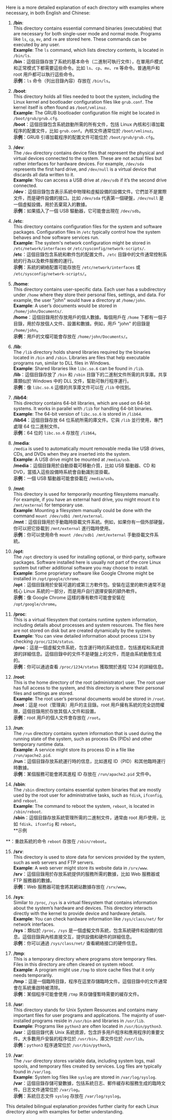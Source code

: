 Here is a more detailed explanation of each directory with examples where necessary, in both English and Chinese:

1. **/bin**:  
   This directory contains essential command binaries (executables) that are necessary for both single-user mode and normal mode. Programs like `ls`, `cp`, `mv`, and `rm` are stored here. These commands can be executed by any user.  
   **Example**: The `ls` command, which lists directory contents, is located in `/bin/ls`.  
   **/bin**：這個目錄存放了系統的基本命令（二進制可執行文件），在單用戶模式和正常模式下都需要這些命令。比如 `ls`、`cp`、`mv`、`rm` 等命令。普通用戶和 root 用戶都可以執行這些命令。  
   **示例**：`ls` 命令（列出目錄內容）存放在 `/bin/ls`。

2. **/boot**:  
   This directory holds all files needed to boot the system, including the Linux kernel and bootloader configuration files like `grub.conf`. The kernel itself is often found as `/boot/vmlinuz`.  
   **Example**: The GRUB bootloader configuration file might be located in `/boot/grub/grub.cfg`.  
   **/boot**：這個目錄包含系統啟動所需的所有文件，包括 Linux 內核和引導加載程序的配置文件，比如 `grub.conf`。內核文件通常位於 `/boot/vmlinuz`。  
   **示例**：GRUB 引導加載程序的配置文件可能位於 `/boot/grub/grub.cfg`。

3. **/dev**:  
   The `/dev` directory contains device files that represent the physical and virtual devices connected to the system. These are not actual files but rather interfaces for hardware devices. For example, `/dev/sda` represents the first hard drive, and `/dev/null` is a virtual device that discards all data written to it.  
   **Example**: You can access a USB drive at `/dev/sdb` if it’s the second drive connected.  
   **/dev**：這個目錄包含表示系統中物理和虛擬設備的設備文件。它們並不是實際文件，而是硬件設備的接口。比如 `/dev/sda` 代表第一個硬盤，`/dev/null` 是一個虛擬設備，用於丟棄寫入的數據。  
   **示例**：如果插入了一個 USB 驅動器，它可能會出現在 `/dev/sdb`。

4. **/etc**:  
   This directory contains configuration files for the system and software packages. Configuration files in `/etc` typically control how the system behaves and how software services run.  
   **Example**: The system's network configuration might be stored in `/etc/network/interfaces` or `/etc/sysconfig/network-scripts/`.  
   **/etc**：這個目錄包含系統和軟件包的配置文件。`/etc` 目錄中的文件通常控制系統的行為以及軟件服務的運行。  
   **示例**：系統的網絡配置可能存放在 `/etc/network/interfaces` 或 `/etc/sysconfig/network-scripts/`。

5. **/home**:  
   This directory contains user-specific data. Each user has a subdirectory under `/home` where they store their personal files, settings, and data. For example, the user "john" would have a directory at `/home/john`.  
   **Example**: A user’s documents would be stored in `/home/john/Documents/`.  
   **/home**：這個目錄用於存放用戶的個人數據。每個用戶在 `/home` 下都有一個子目錄，用於存放個人文件、設置和數據。例如，用戶 "john" 的目錄是 `/home/john`。  
   **示例**：用戶的文檔可能會存放在 `/home/john/Documents/`。

6. **/lib**:  
   The `/lib` directory holds shared libraries required by the binaries located in `/bin` and `/sbin`. Libraries are files that help executable programs run, similar to DLL files in Windows.  
   **Example**: Shared libraries like `libc.so.6` can be found in `/lib`.  
   **/lib**：這個目錄存放了 `/bin` 和 `/sbin` 目錄下的二進制文件所需的共享庫。共享庫類似於 Windows 中的 DLL 文件，幫助可執行程序運行。  
   **示例**：像 `libc.so.6` 這樣的共享庫文件可以在 `/lib` 中找到。

7. **/lib64**:  
   This directory contains 64-bit libraries, which are used on 64-bit systems. It works in parallel with `/lib` for handling 64-bit binaries.  
   **Example**: The 64-bit version of `libc.so.6` is stored in `/lib64`.  
   **/lib64**：這個目錄存放 64 位系統所需的庫文件。它與 `/lib` 並行使用，專門處理 64 位二進制文件。  
   **示例**：64 位的 `libc.so.6` 存放在 `/lib64`。

8. **/media**:  
   `/media` is used to automatically mount removable media like USB drives, CDs, and DVDs when they are inserted into the system.  
   **Example**: A USB drive might be mounted at `/media/usb`.  
   **/media**：這個目錄用於自動掛載可移動介質，比如 USB 驅動器、CD 和 DVD，當插入這些設備時系統會自動識別並掛載。  
   **示例**：一個 USB 驅動器可能會掛載在 `/media/usb`。

9. **/mnt**:  
   This directory is used for temporarily mounting filesystems manually. For example, if you have an external hard drive, you might mount it to `/mnt/external` for temporary use.  
   **Example**: Mounting a filesystem manually could be done with the command `mount /dev/sdb1 /mnt/external`.  
   **/mnt**：這個目錄用於手動臨時掛載文件系統。例如，如果你有一個外部硬盤，你可以把它掛載到 `/mnt/external` 進行臨時使用。  
   **示例**：你可以使用命令 `mount /dev/sdb1 /mnt/external` 手動掛載文件系統。

10. **/opt**:  
    The `/opt` directory is used for installing optional, or third-party, software packages. Software installed here is usually not part of the core Linux system but rather additional software you may choose to install.  
    **Example**: Some proprietary software like Google Chrome might be installed in `/opt/google/chrome`.  
    **/opt**：這個目錄用於安裝可選的或第三方軟件包。安裝在這里的軟件通常不是核心 Linux 系統的一部分，而是用戶自行選擇安裝的額外軟件。  
    **示例**：像 Google Chrome 這樣的專有軟件可能會安裝在 `/opt/google/chrome`。

11. **/proc**:  
    This is a virtual filesystem that contains runtime system information, including details about processes and system resources. The files here are not stored on disk but are created dynamically by the system.  
    **Example**: You can view detailed information about process `1234` by checking `/proc/1234/status`.  
    **/proc**：這是一個虛擬文件系統，包含運行時的系統信息，包括進程和系統資源的詳細信息。這個目錄中的文件不是硬盤上的文件，而是由系統動態生成的。  
    **示例**：你可以通過查看 `/proc/1234/status` 獲取關於進程 1234 的詳細信息。

12. **/root**:  
    This is the home directory of the root (administrator) user. The root user has full access to the system, and this directory is where their personal files and settings are stored.  
    **Example**: The root user’s personal documents would be stored in `/root`.  
    **/root**：這是 root（管理員）用戶的主目錄。root 用戶擁有系統的完全訪問權限，這個目錄用於存放其個人文件和設置。  
    **示例**：root 用戶的個人文件會存放在 `/root`。

13. **/run**:  
    The `/run` directory contains system information that is used during the running state of the system, such as process IDs (PIDs) and other temporary runtime data.  
    **Example**: A service might store its process ID in a file like `/run/apache2.pid`.  
    **/run**：這個目錄存放系統運行時的信息，比如進程 ID（PID）和其他臨時運行時數據。  
    **示例**：某個服務可能會將其進程 ID 存放在 `/run/apache2.pid` 文件中。

14. **/sbin**:  
    The `/sbin` directory contains essential system binaries that are mostly used by the root user for administrative tasks, such as `fdisk`, `ifconfig`, and `reboot`.  
    **Example**: The command to reboot the system, `reboot`, is located in `/sbin/reboot`.  
    **/sbin**：這個目錄存放系統管理所需的二進制文件，通常由 root 用戶使用，比如 `fdisk`、`ifconfig` 和 `reboot`。  
    **示例

**：重啟系統的命令 `reboot` 存放在 `/sbin/reboot`。

15. **/srv**:  
    This directory is used to store data for services provided by the system, such as web servers and FTP servers.  
    **Example**: A web server might store its website data in `/srv/www`.  
    **/srv**：這個目錄用於存放系統提供的服務所需的數據，比如 Web 服務器或 FTP 服務器的數據。  
    **示例**：Web 服務器可能會將其網站數據存放在 `/srv/www`。

16. **/sys**:  
    Similar to `/proc`, `/sys` is a virtual filesystem that contains information about the system’s hardware and devices. This directory interacts directly with the kernel to provide device and hardware details.  
    **Example**: You can check hardware information like `/sys/class/net/` for network interfaces.  
    **/sys**：類似於 `/proc`，`/sys` 是一個虛擬文件系統，包含系統硬件和設備的信息。這個目錄與內核直接交互，提供設備和硬件的詳細信息。  
    **示例**：你可以通過 `/sys/class/net/` 查看網絡接口的硬件信息。

17. **/tmp**:  
    This is a temporary directory where programs store temporary files. Files in this directory are often cleared on system reboot.  
    **Example**: A program might use `/tmp` to store cache files that it only needs temporarily.  
    **/tmp**：這是一個臨時目錄，程序在這里存儲臨時文件。這個目錄中的文件通常會在系統重啟時被清除。  
    **示例**：某個程序可能會使用 `/tmp` 來存儲僅暫時需要的緩存文件。

18. **/usr**:  
    This directory stands for Unix System Resources and contains many important files for user programs and applications. The majority of user-installed programs reside in `/usr/bin` and libraries in `/usr/lib`.  
    **Example**: Programs like `python3` are often located in `/usr/bin/python3`.  
    **/usr**：這個目錄代表 Unix 系統資源，包含許多用戶程序和應用程序的重要文件。大多數用戶安裝的程序位於 `/usr/bin`，庫文件位於 `/usr/lib`。  
    **示例**：`python3` 程序通常位於 `/usr/bin/python3`。

19. **/var**:  
    The `/var` directory stores variable data, including system logs, mail spools, and temporary files created by services. Log files are typically found in `/var/log`.  
    **Example**: System log files like `syslog` are stored in `/var/log/syslog`.  
    **/var**：這個目錄存儲可變數據，包括系統日志、郵件緩存和服務生成的臨時文件。日志文件通常位於 `/var/log`。  
    **示例**：系統日志文件 `syslog` 存放在 `/var/log/syslog`。

This detailed bilingual explanation provides further clarity for each Linux directory along with examples for better understanding.